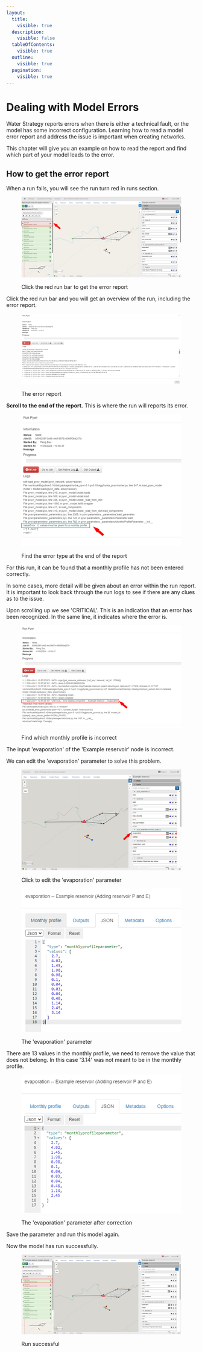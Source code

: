 ```yaml
---
layout:
  title:
    visible: true
  description:
    visible: false
  tableOfContents:
    visible: true
  outline:
    visible: true
  pagination:
    visible: true
---
```


# Dealing with Model Errors

Water Strategy reports errors when there is either a technical fault, or the model has some incorrect configuration. Learning how to read a model error report and address the issue is important when creating networks.

This chapter will give you an example on how to read the report and find which part of your model leads to the error.

## How to get the error report

When a run fails, you will see the run turn red in runs section.

<figure><img src="../.gitbook/assets/image (296).png" alt=""><figcaption><p>Click the red run bar to get the error report</p></figcaption></figure>

Click the red run bar and you will get an overview of the run, including the error report.

<figure><img src="../.gitbook/assets/image (297).png" alt=""><figcaption><p>The error report</p></figcaption></figure>

**Scroll to the end of the report.** This is where the run will reports its error.

<figure><img src="../.gitbook/assets/image (298).png" alt=""><figcaption><p>Find the error type at the end of the report</p></figcaption></figure>

For this run, it can be found that a monthly profile has not been entered correctly.

In some cases, more detail will be given about an error within the run report. It is important to look back through the run logs to see if there are any clues as to the issue.&#x20;

Upon scrolling up we see 'CRITICAL'. This is an indication that an error has been recognized. In the same line, it indicates where the error is.

<figure><img src="../.gitbook/assets/image (299).png" alt=""><figcaption><p>Find which monthly profile is incorrect</p></figcaption></figure>

The input 'evaporation' of the 'Example reservoir' node is incorrect.

We can edit the 'evaporation' parameter to solve this problem.

<figure><img src="../.gitbook/assets/image (300).png" alt=""><figcaption><p>Click to edit the 'evaporation' parameter</p></figcaption></figure>

<figure><img src="../.gitbook/assets/image (301).png" alt=""><figcaption><p>The 'evaporation' parameter</p></figcaption></figure>

There are 13 values in the monthly profile, we need to remove the value that does not belong. In this case '3.14' was not meant to be in the monthly profile.

<figure><img src="../.gitbook/assets/image (302).png" alt=""><figcaption><p>The 'evaporation' parameter after correction</p></figcaption></figure>

Save the parameter and run this model again.

Now the model has run successfully.

<figure><img src="../.gitbook/assets/image (303).png" alt=""><figcaption><p>Run successful</p></figcaption></figure>
